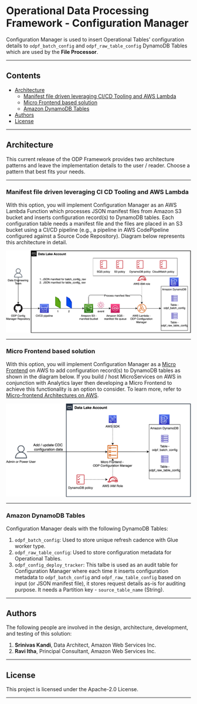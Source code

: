 # Operational Data Processing Framework - Configuration Manager

Configuration Manager is used to insert Operational Tables' configuration details to `odpf_batch_config` and `odpf_raw_table_config` DynamoDB Tables which are used by the **File Processor**.

---

## Contents

* [Architecture](#architecture)
    * [Manifest file driven leveraging CI/CD Tooling and AWS Lambda](#manifest-file-driven-leveraging-ci-cd-tooling-and-aws-lambda)
    * [Micro Frontend based solution](#micro-frontend-based-solution)
    * [Amazon DynamoDB Tables](#amazon-dynamodb-tables)
* [Authors](#authors)
* [License](#license)

---

## Architecture 

This current release of the ODP Framework provides two architecture patterns and leave the implementation details to the user / reader. Choose a pattern that best fits your needs.

---

### Manifest file driven leveraging CI CD Tooling and AWS Lambda

With this option, you will implement Configuration Manager as an AWS Lambda Function which processes JSON manifest 
files from Amazon S3 bucket and inserts configuration record(s) to DynamoDB tables. Each configuration table needs a 
manifest file and the files are placed in an S3 bucket using a CI/CD pipeline (e.g., a pipeline in AWS CodePipeline 
configured against a Source Code Repository). Diagram below represents this architecture in detail.

![Architecture](./diagrams/ODP_Framework_AWS_Glue_and_Apache_Hudi-config_manager_cicd.png)

---

### Micro Frontend based solution

With this option, you will implement Configuration Manager as a 
[Micro Frontend](https://martinfowler.com/articles/micro-frontends.html) on AWS to add configuration record(s) to 
DynamoDB tables as shown in the diagram below. If you build / host MicroServices on AWS in conjunction with Analytics 
layer then developing a Micro Frontend to achieve this functionality is an option to consider. 
To learn more, refer to [Micro-frontend Architectures on AWS](https://aws.amazon.com/blogs/architecture/micro-frontend-architectures-on-aws/).

![Architecture](./diagrams/ODP_Framework_AWS_Glue_and_Apache_Hudi-config_manager_mfe.png)

---

### Amazon DynamoDB Tables

Configuration Manager deals with the following DynamoDB Tables: 

1. `odpf_batch_config`: Used to store unique refresh cadence with Glue worker type.
1. `odpf_raw_table_config`: Used to store configuration metadata for Operational Tables.
1. `odpf_config_deploy_tracker`: This talbe is used as an audit table for Configuration Manager where each time it inserts configuration metadata to `odpf_batch_config` and `odpf_raw_table_config` based on input (or JSON manifest file), it stores request details as-is for auditing purpose. It needs a Partition key - `source_table_name` (String).

---

## Authors

The following people are involved in the design, architecture, development, and testing of this solution:

1. **Srinivas Kandi**, Data Architect, Amazon Web Services Inc.
1. **Ravi Itha**, Principal Consultant, Amazon Web Services Inc.

---

## License

This project is licensed under the Apache-2.0 License.

---